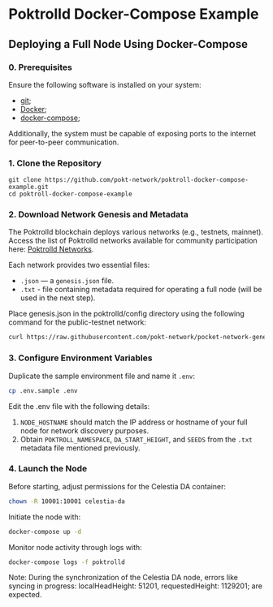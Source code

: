 # Poktrolld Docker-Compose Example

## Deploying a Full Node Using Docker-Compose

### 0. Prerequisites

Ensure the following software is installed on your system:
- [git](https://github.com/git-guides/install-git);
- [Docker](https://docs.docker.com/engine/install/);
- [docker-compose](https://docs.docker.com/compose/install/#installation-scenarios);

Additionally, the system must be capable of exposing ports to the internet for peer-to-peer communication.

### 1. Clone the Repository

```
git clone https://github.com/pokt-network/poktroll-docker-compose-example.git
cd poktroll-docker-compose-example
```

### 2. Download Network Genesis and Metadata

The Poktrolld blockchain deploys various networks (e.g., testnets, mainnet). Access the list of Poktrolld networks available for community participation here: [Poktrolld Networks](https://github.com/pokt-network/pocket-network-genesis/tree/master/poktrolld).

Each network provides two essential files:
- `.json` — a `genesis.json` file.
- `.txt` - file containing metadata required for operating a full node (will be used in the next step).

Place genesis.json in the poktrolld/config directory using the following command for the public-testnet network:

```bash
curl https://raw.githubusercontent.com/pokt-network/pocket-network-genesis/master/poktrolld/public-testnet.json > poktrolld-data/config/genesis.json
```

### 3. Configure Environment Variables

Duplicate the sample environment file and name it `.env`:

```bash
cp .env.sample .env
```

Edit the .env file with the following details:
1. `NODE_HOSTNAME` should match the IP address or hostname of your full node for network discovery purposes.
2. Obtain `POKTROLL_NAMESPACE`, `DA_START_HEIGHT`, and `SEEDS` from the `.txt` metadata file mentioned previously.

### 4. Launch the Node

Before starting, adjust permissions for the Celestia DA container:

```bash
chown -R 10001:10001 celestia-da
```

Initiate the node with:

```bash
docker-compose up -d
```

Monitor node activity through logs with:
```bash
docker-compose logs -f poktrolld
```

Note: During the synchronization of the Celestia DA node, errors like syncing in progress: localHeadHeight: 51201, requestedHeight: 1129201; are expected.
